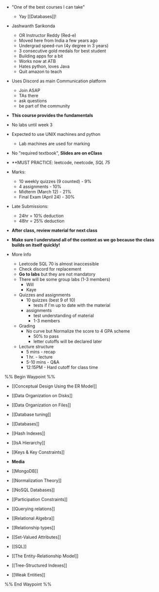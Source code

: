 
- "One of the best courses I can take"
	- Yay [[Databases]]!
- Jashwanth Sarikonda
    - OR Instructor Reddy (Red-e)
    - Moved here from India a few years ago
    - Undergrad speed-run (4y degree in 3 years)
    - 3 consecutive gold medals for best student
    - Building apps for a bit
    - Works now at ATB
    - Hates python, loves Java
    - Quit amazon to teach
- Uses Discord as main Communication platform
    - Join ASAP
    - TAs there
    - ask questions
    - be part of the community

- **This course provides the fundamentals** 
- No labs until week 3
- Expected to use UNIX machines and python
    - Lab machines are used for marking
- No "required textbook", **Slides are on eClass** 
- **MUST PRACTICE: leetcode, neetcode, _SQL 75_
- Marks:
    - 10 weekly quizzes (9 counted) - 9%
    - 4 assignments - 10% 
    - Midterm (March 12) - 21%
    - Final Exam (April 24) - 30%
- Late Submissions:
    - 24hr = 10% deduction
    - 48hr = 25% deduction

- **After class, review material for next class** 
- **Make sure I understand all of the content as we go because the class builds on itself quickly!** 

-  More Info
	- Leetcode SQL 70 is almost inaccessible
	- Check discord for replacement
	- **Go to labs** but they are not mandatory
	- There will be some group labs (1-3 members)
		- Will
		- Kaye
	- Quizzes and assignments
		- 10 quizzes (best 9 of 10)
			- tests if I'm up to date with the material
		- assignments
			- test understanding of material
			- 1-3 members
	- Grading
		- No curve but Normalize the score to 4 GPA scheme
			- 50% to pass
			- letter cutoffs will be declared later
	- Lecture structure
		- 5 mins - recap
		- 1 hr.  - lecture
		- 5-10 mins - Q&A  
		- 12:15PM -  Hard cutoff for class time

%% Begin Waypoint %%
- [[Conceptual Design Using the ER Model]]
- [[Data Organization on Disks]]
- [[Data Organization on Files]]
- [[Database tuning]]
- [[Databases]]
- [[Hash Indexes]]
- [[IsA Hierarchy]]
- [[Keys & Key Constraints]]
- **Media**

- [[MongoDB]]
- [[Normalization Theory]]
- [[NoSQL Databases]]
- [[Participation Constraints]]
- [[Querying relations]]
- [[Relational Algebra]]
- [[Relationship types]]
- [[Set-Valued Attributes]]
- [[SQL]]
- [[The Entity-Relationship Model]]
- [[Tree-Structured Indexes]]
- [[Weak Entities]]

%% End Waypoint %%